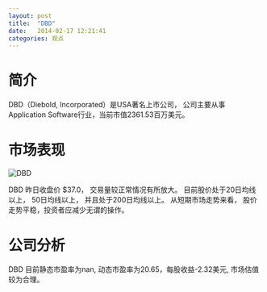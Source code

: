 ```yaml
---
layout: post
title:  "DBD"
date:   2014-02-17 12:21:41
categories: 观点
---
```


# 简介
DBD（Diebold, Incorporated）是USA著名上市公司，
公司主要从事Application Software行业，当前市值2361.53百万美元。

# 市场表现

![DBD](http://finviz.com/chart.ashx?t=DBD&ty=c&ta=1&p=d&s=l)

DBD 昨日收盘价 $37.0，
交易量较正常情况有所放大。
目前股价处于20日均线以上，
50日均线以上，
并且处于200日均线以上。
从短期市场走势来看，
股价走势平稳，投资者应减少无谓的操作。

# 公司分析
DBD 目前静态市盈率为nan, 动态市盈率为20.65，每股收益-2.32美元,
市场估值较为合理。
